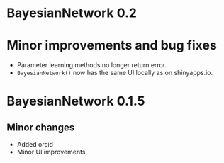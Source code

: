 # BayesianNetwork 0.2

# Minor improvements and bug fixes

* Parameter learning methods no longer return error.
* `BayesianNetwork()` now has the same UI locally as on shinyapps.io.

# BayesianNetwork 0.1.5

## Minor changes
* Added orcid
* Minor UI improvements

